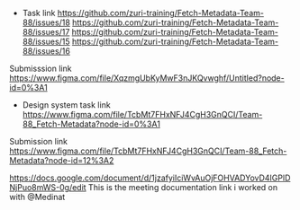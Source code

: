 - Task link
https://github.com/zuri-training/Fetch-Metadata-Team-88/issues/18
https://github.com/zuri-training/Fetch-Metadata-Team-88/issues/17
https://github.com/zuri-training/Fetch-Metadata-Team-88/issues/15
https://github.com/zuri-training/Fetch-Metadata-Team-88/issues/16

Submisssion link
https://www.figma.com/file/XqzmgUbKyMwF3nJKQvwghf/Untitled?node-id=0%3A1

- Design system task link
https://www.figma.com/file/TcbMt7FHxNFJ4CgH3GnQCI/Team-88_Fetch-Metadata?node-id=0%3A1

Submission link 
https://www.figma.com/file/TcbMt7FHxNFJ4CgH3GnQCI/Team-88_Fetch-Metadata?node-id=12%3A2

https://docs.google.com/document/d/1jzafyiIciWvAuOjFOHVADYovD4IGPlDNjPuo8mWS-0g/edit
This is the meeting documentation link i worked on with @Medinat
